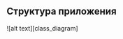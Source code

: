 ## Структура приложения ##

![alt text][class_diagram]

[problem_part_one]: latex_paper/task_one.png "Диаграмма классов"
